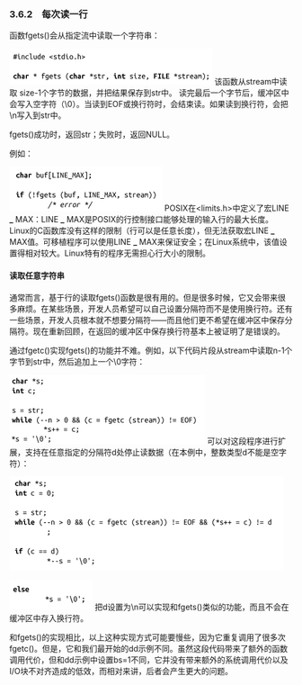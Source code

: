 ### 3.6.2　每次读一行

函数fgets()会从指定流中读取一个字符串：



![92.png](../images/92.png)
该函数从stream中读取 size-1个字节的数据，并把结果保存到str中。 读完最后一个字节后，缓冲区中会写入空字符（\0）。当读到EOF或换行符时，会结束读。如果读到换行符，会把\n写入到str中。

fgets()成功时，返回str；失败时，返回NULL。

例如：



![93.png](../images/93.png)
POSIX在<limits.h>中定义了宏LINE **_** MAX：LINE **_** MAX是POSIX的行控制接口能够处理的输入行的最大长度。Linux的C函数库没有这样的限制（行可以是任意长度），但无法获取宏LINE **_** MAX值。可移植程序可以使用LINE **_** MAX来保证安全；在Linux系统中，该值设置得相对较大。Linux特有的程序无需担心行大小的限制。

#### 读取任意字符串

通常而言，基于行的读取fgets()函数是很有用的。但是很多时候，它又会带来很多麻烦。在某些场景，开发人员希望可以自己设置分隔符而不是使用换行符。还有一些场景，开发人员根本就不想要分隔符——而且他们更不希望在缓冲区中保存分隔符。现在重新回顾，在返回的缓冲区中保存换行符基本上被证明了是错误的。

通过fgetc()实现fgets()的功能并不难。例如，以下代码片段从stream中读取n-1个字节到str中，然后追加上一个\0字符：



![94.png](../images/94.png)
可以对这段程序进行扩展，支持在任意指定的分隔符d处停止读数据（在本例中，整数类型d不能是空字符）：



![95.png](../images/95.png)


![96.png](../images/96.png)
把d设置为\n可以实现和fgets()类似的功能，而且不会在缓冲区中存入换行符。

和fgets()的实现相比，以上这种实现方式可能要慢些，因为它重复调用了很多次fgetc()。但是，它和我们最开始的dd示例不同。虽然这段代码带来了额外的函数调用代价，但和dd示例中设置bs=1不同，它并没有带来额外的系统调用代价以及I/O块不对齐造成的低效，而相对来讲，后者会产生更大的问题。

